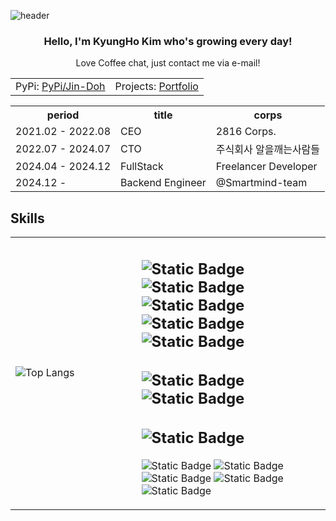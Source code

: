 ![header](https://capsule-render.vercel.app/api?type=venom&text=Hello,%20I%27m%20Jin-Doh!)

<h3 align="center">Hello, I'm KyungHo Kim who's growing every day!</h3>

<div align="center">
  Love Coffee chat, just contact me via e-mail!
</div>

<table align="center">
  <tr>
    <td>
      PyPi: <a href="https://pypi.org/user/Jin-Doh/">PyPi/Jin-Doh</a>
    </td>
    <td>
      Projects: <a href="https://kyungho.info">Portfolio</a>
    </td>
  </tr>
</table>

<table align="center">
  <tr>
    <th>period</th>
    <th>title</th>
    <th>corps</th>
  </tr>
  <tr>
    <td>2021.02 - 2022.08</td>
    <td>CEO</td>
    <td>2816 Corps.</td>
  </tr>
  <tr>
    <td>2022.07 - 2024.07</td>
    <td>CTO</td>
    <td>주식회사 알을깨는사람들</td>
  </tr>
  <tr>
    <td>2024.04 - 2024.12</td>
    <td>FullStack</td>
    <td>Freelancer Developer</td>
  </tr>
  <tr>
    <td>2024.12 -</td>
    <td>Backend Engineer</td>
    <td>@Smartmind-team</td>
  </tr>
</table>

## Skills
<table>
<tr>
<td width="40%">

![Top Langs](https://github-readme-stats.vercel.app/api/top-langs/?username=jin-doh&layout=donut-vertical)

</td>
<td width="60%">

![Static Badge](https://img.shields.io/badge/python-20232a.svg?style=for-the-badge&logo=python)
![Static Badge](https://img.shields.io/badge/poetry-20232a.svg?style=for-the-badge&logo=poetry)
![Static Badge](https://img.shields.io/badge/pytest-20232a.svg?style=for-the-badge&logo=pytest)
![Static Badge](https://img.shields.io/badge/pytorch-20232a.svg?style=for-the-badge&logo=pytorch)
![Static Badge](https://img.shields.io/badge/fastapi-20232a.svg?style=for-the-badge&logo=fastapi)
---
![Static Badge](https://img.shields.io/badge/dart-20232a.svg?style=for-the-badge&logo=dart&)
![Static Badge](https://img.shields.io/badge/flutter-20232a.svg?style=for-the-badge&logo=flutter&)
---
![Static Badge](https://img.shields.io/badge/svelte-20232a.svg?style=for-the-badge&logo=svelte&)
---
![Static Badge](https://img.shields.io/badge/docker-20232a.svg?style=for-the-badge&logo=docker&)
![Static Badge](https://img.shields.io/badge/kubernetes-20232a.svg?style=for-the-badge&logo=kubernetes&)
![Static Badge](https://img.shields.io/badge/git-20232a.svg?style=for-the-badge&logo=git&)
![Static Badge](https://img.shields.io/badge/github-20232a.svg?style=for-the-badge&logo=github&)
![Static Badge](https://img.shields.io/badge/gitlab-20232a.svg?style=for-the-badge&logo=gitlab&)

</td>
</tr>
</table>
